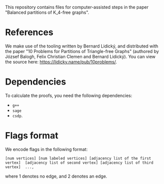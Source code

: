 This repository contains files for computer-assisted steps in the paper "Balanced partitions of K_4-free graphs".

# References
We make use of the tooling written by Bernard Lidický, and distributed with the paper "10 Problems for Partitions of Triangle-free Graphs" (authored by József Balogh, Felix Christian Clemen and Bernard Lidický).
You can view the source here: https://lidicky.name/pub/10problems/.

# Dependencies
To calculate the proofs, you need the following dependencies:
 - `g++`
 - `sage`
 - `csdp`.

# Flags format
We encode flags in the following format:
```
[num vertices] [num labeled vertices] [adjacency list of the first vertex]  [adjacency list of second vertex] [adjacency list of third vertex]  ...,
```
where 1 denotes no edge, and 2 denotes an edge.
